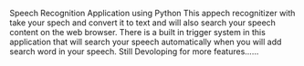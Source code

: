 Speech Recognition Application using Python
This appech recognitizer with take your spech and convert it to text and will also search your speech content on the web browser.
There is a built in trigger system in this application that will search your speech automatically when you will add search word in your speech.
Still Devoloping for more features......
